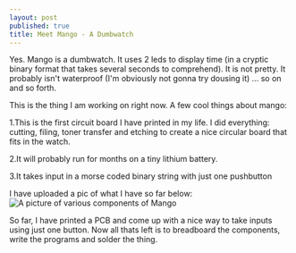 ```yaml
---
layout: post
published: true
title: Meet Mango - A Dumbwatch
---
```

Yes. Mango is a dumbwatch. It uses 2 leds to display time (in a cryptic binary format that takes several seconds to comprehend). It is not pretty. It probably isn't waterproof (I'm obviously not gonna try dousing it) ... so on and so forth.

This is the thing I am working on right now. A few cool things about mango:

1.This is the first circuit board I have printed in my life. I did everything: cutting, filing, toner transfer and etching to create a nice circular board that fits in the watch.

2.It will probably run for months on a tiny lithium battery.

3.It takes input in a morse coded binary string with just one pushbutton

I have uploaded a pic of what I have so far below:
![A picture of various components of Mango]({{site.baseurl}}/assets/img/images/20180622_163330.jpg)


So far, I have printed a PCB and come up with a nice way to take inputs using just one button. Now all thats left is to breadboard the components, write the programs and solder the thing.
